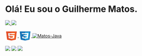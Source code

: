 # Olá! Eu sou o Guilherme Matos.
 <div>
  <a href="https://github.com/GuiMatosMelo">
  <img height="180em" src="https://github-readme-stats.vercel.app/api?username=GuiMatosMelo&show_icons=true&theme=gruvbox&include_all_commits=true&count_private=true"/>
  <img height="180em" src="https://github-readme-stats.vercel.app/api/top-langs/?username=GuiMatosMelo&layout=compact&langs_count=7&theme=gruvbox"/>
</div>
  <div style="display: inline_block"><br>
   <img align="center" alt="Matos-HTML" height="30" width="40" src="https://raw.githubusercontent.com/devicons/devicon/master/icons/html5/html5-original.svg">
   <img align="center" alt="Matos-CSS" height="30" width="40" src="https://raw.githubusercontent.com/devicons/devicon/master/icons/css3/css3-original.svg">
   <img  align="center" alt="Matos-Java" height="30" width="40" src="https://cdn.jsdelivr.net/gh/devicons/devicon/icons/nodejs/nodejs-original.svg" />
</div>
<br/>
 <div> 
  <a href="https://www.instagram.com/meninomatos/" target="_blank"><img src="https://img.shields.io/badge/-Instagram-%23E4405F?style=for-the-badge&logo=instagram&logoColor=white" target="_blank"></a>
  <a href = "mailto:gmatosalbuquerque.38@gmail.com"><img src="https://img.shields.io/badge/-Gmail-%23333?style=for-the-badge&logo=gmail&logoColor=white" target="_blank"></a>
  <a href="https://www.linkedin.com/in/guilherme-matos-melo/" target="_blank"><img src="https://img.shields.io/badge/-LinkedIn-%230077B5?style=for-the-badge&logo=linkedin&logoColor=white" target="_blank"></a> 
</div>

